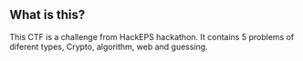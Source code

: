 ## What is this?
This CTF is a challenge from HackEPS hackathon. 
It contains 5 problems of diferent types, Crypto, algorithm, web and guessing.


